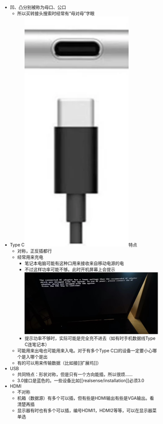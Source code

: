 - 凹、凸分别被称为母口、公口
  - 所以买转接头搜索时经常有“母对母”字眼
- Type C![](type-c.png)特点
  - 对称，正反插都行
  - 经常用来充电
    - 笔记本电脑可能有这种口用来接收来自移动电源的电
    - 不过这样功率可能不够。此时开机屏幕上会提示![](low-wattage.jpg)
    - 提示功率不够时，实际可能是完全充不进去（如有时手机数据线Type C连笔记本）
  - 可能用来出电也可能用来入电。对于有多个Type C口的设备一定要小心哪个是入哪个是出
  - 有的可以用来传输数据（比如接[[扩展坞]]）
- USB
  - 共同特点：形状对称，但是只有一个方向能插，所以很烦……
  - 3.0接口是蓝色的。一些设备比如[[realsense/installation]]必须3.0
- HDMI
  - 不对称
  - 机箱（数据源）有多个可以插，但有些是HDMI输出有些是VGA输出。看清楚再插
  - 显示器有时也有多个可以插，编号HDMI1，HDMI2等等，可以在显示器菜单选
